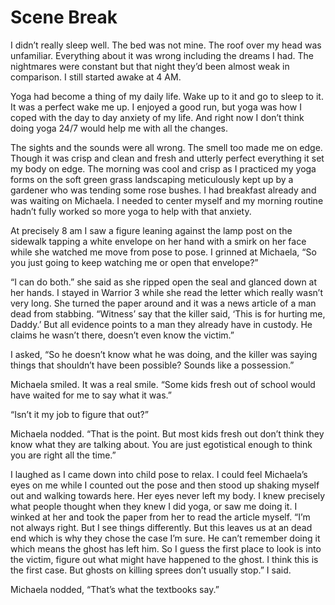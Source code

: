 # Scene Break

I didn’t really sleep well. The bed was not mine. The roof over my head was unfamiliar. Everything about it was wrong including the dreams I had. The nightmares were constant but that night they’d been almost weak in comparison. I still started awake at 4 AM.

Yoga had become a thing of my daily life. Wake up to it and go to sleep to it. It was a perfect wake me up. I enjoyed a good run, but yoga was how I coped with the day to day anxiety of my life. And right now I don’t think doing yoga 24/7 would help me with all the changes.

The sights and the sounds were all wrong. The smell too made me on edge. Though it was crisp and clean and fresh and utterly perfect everything it set my body on edge. The morning was cool and crisp as I practiced my yoga forms on the soft green grass landscaping meticulously kept up by a gardener who was tending some rose bushes. I had breakfast already and was waiting on Michaela. I needed to center myself and my morning routine hadn’t fully worked so more yoga to help with that anxiety.

At precisely 8 am I saw a figure leaning against the lamp post on the sidewalk tapping a white envelope on her hand with a smirk on her face while she watched me move from pose to pose. I grinned at Michaela, “So you just going to keep watching me or open that envelope?”

“I can do both.” she said as she ripped open the seal and glanced down at her hands. I stayed in Warrior 3 while she read the letter which really wasn’t very long. She turned the paper around and it was a news article of a man dead from stabbing. “Witness’ say that the killer said, ‘This is for hurting me, Daddy.’ But all evidence points to a man they already have in custody. He claims he wasn’t there, doesn’t even know the victim.”

I asked, “So he doesn’t know what he was doing, and the killer was saying things that shouldn’t have been possible? Sounds like a possession.”

Michaela smiled. It was a real smile. “Some kids fresh out of school would have waited for me to say what it was.”

“Isn’t it my job to figure that out?”

Michaela nodded. “That is the point. But most kids fresh out don’t think they know what they are talking about. You are just egotistical enough to think you are right all the time.”

I laughed as I came down into child pose to relax. I could feel Michaela’s eyes on me while I counted out the pose and then stood up shaking myself out and walking towards here. Her eyes never left my body. I knew precisely what people thought when they knew I did yoga, or saw me doing it. I winked at her and took the paper from her to read the article myself. “I’m not always right. But I see things differently. But this leaves us at an dead end which is why they chose the case I’m sure. He can’t remember doing it which means the ghost has left him. So I guess the first place to look is into the victim, figure out what might have happened to the ghost. I think this is the first case. But ghosts on killing sprees don’t usually stop.” I said.

Michaela nodded, “That’s what the textbooks say.”

